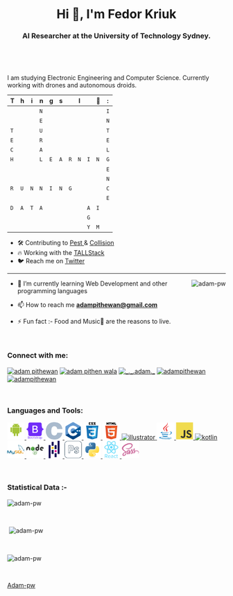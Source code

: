   <h1 align="center">Hi 👋, I'm Fedor Kriuk</h1>
<h3 align="center">AI Researcher at the University of Technology Sydney.</h3>
<br>
  <p></p>
<br>
<p>I am studying Electronic Engineering and Computer Science. Currently working with drones and autonomous droids. </p>


<table>
<thead>
<tr>
<th>T</th><th>h</th><th>i</th><th>n</th><th>g</th><th>s</th><th></th><th>I</th><th></th><th>💚</th><th>:</th>
</tr>
</thead>
<tbody>
<tr>
<td></td><td></td><td></td><td><code>N</code></td><td></td><td></td><td></td><td></td><td></td><td></td><td><code>I</code></td>
</tr>
<tr>
<td></td><td></td><td></td><td><code>E</code></td><td></td><td></td><td></td><td></td><td></td><td></td><td><code>N</code></td>
</tr>
<tr>
<td><code>T</code></td><td></td><td></td><td><code>U</code></td><td></td><td></td><td></td><td></td><td></td><td></td><td><code>T</code></td>
</tr>
<tr>
<td><code>E</code></td><td></td><td></td><td><code>R</code></td><td></td><td></td><td></td><td></td><td></td><td></td><td><code>E</code></td>
</tr>
<tr>
<td><code>C</code></td><td></td><td></td><td><code>A</code></td><td></td><td></td><td></td><td></td><td></td><td></td><td><code>L</code></td>
</tr>
<tr>
<td><code>H</code></td><td></td><td></td><td><code>L</code></td><td><code>E</code></td><td><code>A</code></td><td><code>R</code></td><td><code>N</code></td><td><code>I</code></td><td><code>N</code></td><td><code>G</code></td>
</tr>
<tr>
<td></td><td></td><td></td><td></td><td></td><td></td><td></td><td></td><td></td><td></td><td><code>E</code></td>
</tr>
<tr>
<td></td><td></td><td></td><td></td><td></td><td></td><td></td><td></td><td></td><td></td><td><code>N</code></td>
</tr>
<tr>
<td><code>R</code></td><td><code>U</code></td><td><code>N</code></td><td><code>N</code></td><td><code>I</code></td><td><code>N</code></td><td><code>G</code></td><td></td><td></td><td></td><td><code>C</code></td>
</tr>
<tr>
<td></td><td></td><td></td><td></td><td></td><td></td><td></td><td></td><td></td><td></td><td><code>E</code></td>
</tr>
<tr>
<td><code>D</code></td><td><code>A</code></td><td><code>T</code></td><td><code>A</code></td><td></td><td></td><td></td><td></td><td><code>A</code></td><td><code>I</code></td><td></td>
</tr>
<tr>
<td></td><td></td><td></td><td></td><td></td><td></td><td></td><td></td><td><code>G</code></td><td></td><td></td>
</tr>
<tr>
<td></td><td></td><td></td><td></td><td></td><td></td><td></td><td></td><td><code>Y</code></td><td><code>M</code></td><td></td>
</tr>
</tbody>
</table>


<ul>
<li>🛠 Contributing to <a href="https://github.com/pestphp/pest"> Pest </a> &amp; <a href="https://github.com/nunomaduro/collision"> Collision </a></li>
<li>🔥 Working with the <a href="https://tallstack.dev/"> TALLStack </a></li>
<li>🐦 Reach me on <a href="https://twitter.com/alexmartinfr"> Twitter </a></li>
</ul>
<hr>

<p><img align="right" src="https://github.com/Adam-pw/Adam-pw/blob/main/animation_500_kxa883sd.gif" alt="adam-pw"></p>
<ul>
<li>
<p>🌱 I’m currently learning Web Development and other programming languages</p>
</li>
<li>
<p>📫 How to reach me <strong><a href="mailto:adampithewan@gmail.com">adampithewan@gmail.com</a></strong></p>
</li>
<li>
<p>⚡ Fun fact :- Food and Music🎵 are the reasons to live.</p>
</li>
</ul>
<br>
<h3 align="left">Connect with me:</h3>
<p align="left">
  <a href="https://www.linkedin.com/in/adam-pithewan/" target="blank"><img align="center" src="https://raw.githubusercontent.com/rahuldkjain/github-profile-readme-generator/master/src/images/icons/Social/linked-in-alt.svg" alt="adam pithewan" height="30" width="40"></a>
  <a href="https://fb.com/adam pithen wala" target="blank"><img align="center" src="https://raw.githubusercontent.com/rahuldkjain/github-profile-readme-generator/master/src/images/icons/Social/facebook.svg" alt="adam pithen wala" height="30" width="40"></a>
  <a href="https://instagram.com/_._.adam._" target="blank"><img align="center" src="https://raw.githubusercontent.com/rahuldkjain/github-profile-readme-generator/master/src/images/icons/Social/instagram.svg" alt="_._.adam._" height="30" width="40"></a>
  <a href="https://www.hackerrank.com/adampithewan" target="blank"><img align="center" src="https://raw.githubusercontent.com/rahuldkjain/github-profile-readme-generator/master/src/images/icons/Social/hackerrank.svg" alt="adampithewan" height="30" width="40"></a>
 <a href="https://twitter.com/adam_pithenwala" target="blank"><img align="center" src="https://raw.githubusercontent.com/rahuldkjain/github-profile-readme-generator/master/src/images/icons/Social/twitter.svg" alt="adampithewan" height="30" width="40"></a>
</p>
<br>
<h3 align="left">Languages and Tools:</h3>
<p align="left"> <a href="https://developer.android.com" target="_blank" rel="noreferrer"> <img src="https://raw.githubusercontent.com/devicons/devicon/master/icons/android/android-original-wordmark.svg" alt="android" width="40" height="40"> </a> <a href="https://getbootstrap.com" target="_blank" rel="noreferrer">
    <img src="https://raw.githubusercontent.com/devicons/devicon/master/icons/bootstrap/bootstrap-plain-wordmark.svg" alt="bootstrap" width="40" height="40"> </a> <a href="https://www.cprogramming.com/" target="_blank" rel="noreferrer"> <img src="https://raw.githubusercontent.com/devicons/devicon/master/icons/c/c-original.svg" alt="c" width="40" height="40"> </a> <a href="https://www.w3schools.com/cpp/" target="_blank" rel="noreferrer">
    <img src="https://raw.githubusercontent.com/devicons/devicon/master/icons/cplusplus/cplusplus-original.svg" alt="cplusplus" width="40" height="40"> </a> <a href="https://www.w3schools.com/css/" target="_blank" rel="noreferrer"> <img src="https://raw.githubusercontent.com/devicons/devicon/master/icons/css3/css3-original-wordmark.svg" alt="css3" width="40" height="40"> </a> <a href="https://www.w3.org/html/" target="_blank" rel="noreferrer"> <img src="https://raw.githubusercontent.com/devicons/devicon/master/icons/html5/html5-original-wordmark.svg" alt="html5" width="40" height="40"> </a> <a href="https://www.adobe.com/in/products/illustrator.html" target="_blank" rel="noreferrer"> <img src="https://www.vectorlogo.zone/logos/adobe_illustrator/adobe_illustrator-icon.svg" alt="illustrator" width="40" height="40"> </a> <a href="https://www.java.com" target="_blank" rel="noreferrer"> <img src="https://raw.githubusercontent.com/devicons/devicon/master/icons/java/java-original.svg" alt="java" width="40" height="40"> </a> <a href="https://developer.mozilla.org/en-US/docs/Web/JavaScript" target="_blank" rel="noreferrer"> <img src="https://raw.githubusercontent.com/devicons/devicon/master/icons/javascript/javascript-original.svg" alt="javascript" width="40" height="40"> </a> <a href="https://kotlinlang.org" target="_blank" rel="noreferrer">
    <img src="https://www.vectorlogo.zone/logos/kotlinlang/kotlinlang-icon.svg" alt="kotlin" width="40" height="40">
  </a> <a href="https://www.mysql.com/" target="_blank" rel="noreferrer"> <img src="https://raw.githubusercontent.com/devicons/devicon/master/icons/mysql/mysql-original-wordmark.svg" alt="mysql" width="40" height="40"> </a>  <a href="https://nodejs.org" target="_blank" rel="noreferrer"> <img src="https://raw.githubusercontent.com/devicons/devicon/master/icons/nodejs/nodejs-original-wordmark.svg" alt="nodejs" width="40" height="40"> </a> <a href="https://pandas.pydata.org/" target="_blank" rel="noreferrer">
    <img src="https://raw.githubusercontent.com/devicons/devicon/2ae2a900d2f041da66e950e4d48052658d850630/icons/pandas/pandas-original.svg" alt="pandas" width="40" height="40"> </a> <a href="https://www.photoshop.com/en" target="_blank" rel="noreferrer"> <img src="https://raw.githubusercontent.com/devicons/devicon/master/icons/photoshop/photoshop-line.svg" alt="photoshop" width="40" height="40"> </a> <a href="https://www.python.org" target="_blank" rel="noreferrer"> <img src="https://raw.githubusercontent.com/devicons/devicon/master/icons/python/python-original.svg" alt="python" width="40" height="40"> </a> <a href="https://reactjs.org/" target="_blank" rel="noreferrer"> <img src="https://raw.githubusercontent.com/devicons/devicon/master/icons/react/react-original-wordmark.svg" alt="react" width="40" height="40"> </a> <a href="https://sass-lang.com" target="_blank" rel="noreferrer"> <img src="https://raw.githubusercontent.com/devicons/devicon/master/icons/sass/sass-original.svg" alt="sass" width="40" height="40"> </a> </p>
<br>
<h3>Statistical Data :-</h3>
<p><img align="center" src="https://github-readme-stats.vercel.app/api/top-langs?username=adam-pw&amp;show_icons=true&amp;locale=en&amp;bg_color=0d1117&amp;text_color=ffffff&amp;layout=compact" alt="adam-pw" bg_color="#808080/"></p>
<br>
<p>&nbsp;<img align="center" src="https://github-readme-stats.vercel.app/api?username=adam-pw&amp;show_icons=true&amp;locale=en&amp;bg_color=0d1117&amp;text_color=ffffff&amp;repo=convoychat" alt="adam-pw"></p>
<br>
<p><img align="center" src="https://github-readme-streak-stats.herokuapp.com/?user=Adam-pw&amp;theme=dark&amp;background=0d1117&amp;date_format=M%20j%5B%2C%20Y%5D" alt="adam-pw"></p>
<p align="left"> <a href="https://twitter.com/" target="blank"><img src="https://img.shields.io/twitter/follow/?logo=twitter&amp;style=for-the-badge" alt=""></a> </p>
<p><a href="https://github.com/Adam-pw">Adam-pw</a></p> 

<!---
fedorkiruk/fedorkiruk is a ✨ special ✨ repository because its `README.md` (this file) appears on your GitHub profile.
You can click the Preview link to take a look at your changes.
--->
